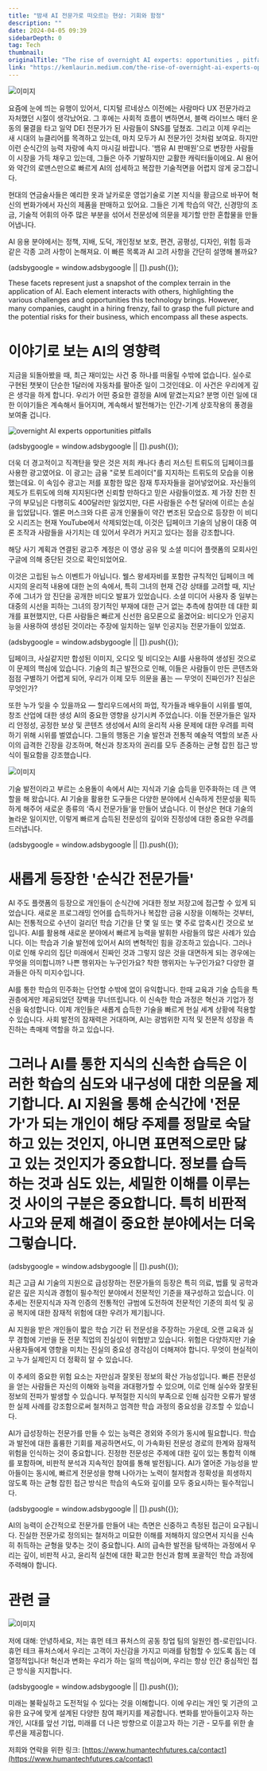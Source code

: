 ```yaml
---
title: "밤새 AI 전문가로 떠오르는 현상: 기회와 함정"
description: ""
date: 2024-04-05 09:39
sidebarDepth: 0
tag: Tech
thumbnail: 
originalTitle: "The rise of overnight AI experts: opportunities , pitfalls"
link: "https://kemlaurin.medium.com/the-rise-of-overnight-ai-experts-opportunities-pitfalls-8a8b6b57ac46"
---
```



![이미지](./img/TheriseofovernightAIexpertsopportunities-pitfalls_0.png)

요즘에 눈에 띄는 유행이 있어서, 디지털 르네상스 이전에는 사람마다 UX 전문가라고 자처했던 시절이 생각났어요. 그 후에는 사회적 흐름이 변하면서, 블랙 라이브스 매터 운동의 물결을 타고 일약 DEI 전문가가 된 사람들이 SNS를 덮쳤죠. 그리고 이제 우리는 새 시대의 뉴클리어를 목격하고 있는데, 마치 모두가 AI 전문가인 것처럼 보여요. 하지만 이런 순식간의 능력 자랑에 속지 마시길 바랍니다. '뱀유 AI 판매원'으로 변장한 사람들이 시장을 가득 채우고 있는데, 그들은 아주 기발하지만 교활한 캐릭터들이에요. AI 용어와 약간의 로맨스만으로 빠르게 AI의 섬세하고 복잡한 기술적면을 어렵지 않게 궁그잡니다.

현대의 연금술사들은 예리한 옷과 날카로운 영업기술로 기본 지식을 황금으로 바꾸어 혁신의 번화가에서 자신의 제품을 판매하고 있어요. 그들은 기계 학습의 약간, 신경망의 조금, 기술적 어휘의 아주 많은 부분을 섞어서 전문성에 의문을 제기할 만한 혼합물을 만들어냅니다.

AI 응용 분야에서는 정책, 지배, 도덕, 개인정보 보호, 편견, 공평성, 디자인, 위험 등과 같은 각종 고려 사항이 논해져요. 이 빠른 목록과 AI 고려 사항을 간단히 설명해 볼까요?

<!-- ui-log 수평형 -->
<ins class="adsbygoogle"
  style="display:block"
  data-ad-client="ca-pub-4877378276818686"
  data-ad-slot="9743150776"
  data-ad-format="auto"
  data-full-width-responsive="true"></ins>
<component is="script">
(adsbygoogle = window.adsbygoogle || []).push({});
</component>

These facets represent just a snapshot of the complex terrain in the application of AI. Each element interacts with others, highlighting the various challenges and opportunities this technology brings. However, many companies, caught in a hiring frenzy, fail to grasp the full picture and the potential risks for their business, which encompass all these aspects.

# 이야기로 보는 AI의 영향력

지금을 되돌아봤을 때, 최근 재미있는 사건 중 하나를 떠올릴 수밖에 없습니다. 실수로 구현된 챗봇이 단순한 1달러에 자동차를 팔아준 일이 그것인데요. 이 사건은 우리에게 깊은 생각을 하게 합니다. 우리가 어떤 중요한 결정을 AI에 맡겼는지요? 분명 이런 일에 대한 이야기들은 계속해서 들어지며, 계속해서 발전해가는 인간-기계 상호작용의 풍경을 보여줄 겁니다.

![overnight AI experts opportunities pitfalls](./img/TheriseofovernightAIexpertsopportunities-pitfalls_1.png)

<!-- ui-log 수평형 -->
<ins class="adsbygoogle"
  style="display:block"
  data-ad-client="ca-pub-4877378276818686"
  data-ad-slot="9743150776"
  data-ad-format="auto"
  data-full-width-responsive="true"></ins>
<component is="script">
(adsbygoogle = window.adsbygoogle || []).push({});
</component>

더욱 더 경고적이고 직격탄을 맞은 것은 저희 캐나다 총리 저스틴 트뤼도의 딥페이크를 사용한 광고였어요. 이 광고는 금융 "로봇 트레이더"를 지지하는 트뤼도의 모습을 이용했는데요. 이 속임수 광고는 저를 포함한 많은 잠재 투자자들을 걸어넣었어요. 자신들의 제도가 트뤼도에 의해 지지된다면 신뢰할 만하다고 믿은 사람들이었죠. 제 가장 친한 친구의 부모님은 다행히도 400달러만 잃었지만, 다른 사람들은 수천 달러에 이르는 손실을 입었답니다. 엘론 머스크와 다른 공개 인물들이 약간 변조된 모습으로 등장한 이 비디오 시리즈는 현재 YouTube에서 삭제되었는데, 이것은 딥페이크 기술의 남용이 대중 여론 조작과 사람들을 사기치는 데 있어서 우려가 커지고 있다는 점을 강조합니다.

해당 사기 계획과 연결된 광고주 계정은 이 영상 공유 및 소셜 미디어 플랫폼의 모회사인 구글에 의해 중단된 것으로 확인되었어요.

이것은 고립된 뉴스 이벤트가 아닙니다. 웰스 왕세자비를 포함한 규칙적인 딥페이크 메시지의 윤리적 내용에 대한 논의 속에서, 특히 그녀의 현재 건강 상태를 고려할 때, 지난 주에 그녀가 암 진단을 공개한 비디오 발표가 있었습니다. 소셜 미디어 사용자 중 일부는 대중의 시선을 피하는 그녀의 장기적인 부재에 대한 근거 없는 추측에 참여한 데 대한 회개를 표현했지만, 다른 사람들은 빠르게 신선한 음모론으로 옮겼어요: 비디오가 인공지능을 사용하여 생성된 것이라는 주장에 일치하는 일부 인공지능 전문가들이 있었죠.

<!-- ui-log 수평형 -->
<ins class="adsbygoogle"
  style="display:block"
  data-ad-client="ca-pub-4877378276818686"
  data-ad-slot="9743150776"
  data-ad-format="auto"
  data-full-width-responsive="true"></ins>
<component is="script">
(adsbygoogle = window.adsbygoogle || []).push({});
</component>

딥페이크, 사실같지만 합성된 이미지, 오디오 및 비디오는 AI를 사용하여 생성된 것으로 이 문제의 핵심에 있습니다. 기술의 최근 발전으로 인해, 이들은 사람들이 만든 콘텐츠와 점점 구별하기 어렵게 되어, 우리가 이제 모두 의문을 품는 — 무엇이 진짜인가? 진실은 무엇인가?

또한 누가 잊을 수 있을까요 — 할리우드에서의 파업, 작가들과 배우들이 시위를 벌여, 창조 산업에 대한 생성 AI의 중요한 영향을 상기시켜 주었습니다. 이들 전문가들은 일자리 안정성, 공정한 보상 및 콘텐츠 생성에서 AI의 윤리적 사용 문제에 대한 우려를 피력하기 위해 시위를 벌였습니다. 그들의 행동은 기술 발전과 전통적 예술적 역할의 보존 사이의 급격한 긴장을 강조하며, 혁신과 창조자의 권리를 모두 존중하는 균형 잡힌 접근 방식이 필요함을 강조했습니다.

![이미지](./img/TheriseofovernightAIexpertsopportunities-pitfalls_3.png)

기술 발전이라고 부르는 소용돌이 속에서 AI는 지식과 기술 습득을 민주화하는 데 큰 역할을 해 왔습니다. AI 기술을 활용한 도구들은 다양한 분야에서 신속하게 전문성을 획득하게 해주어 새로운 종류의 ‘즉시 전문가들’을 만들어 냈습니다. 이 현상은 현대 기술의 놀라운 일이지만, 이렇게 빠르게 습득된 전문성의 깊이와 진정성에 대한 중요한 우려를 드러냅니다.

<!-- ui-log 수평형 -->
<ins class="adsbygoogle"
  style="display:block"
  data-ad-client="ca-pub-4877378276818686"
  data-ad-slot="9743150776"
  data-ad-format="auto"
  data-full-width-responsive="true"></ins>
<component is="script">
(adsbygoogle = window.adsbygoogle || []).push({});
</component>

# 새롭게 등장한 '순식간 전문가들'

AI 주도 플랫폼의 등장으로 개인들이 순식간에 거대한 정보 저장고에 접근할 수 있게 되었습니다. 새로운 프로그래밍 언어를 습득하거나 복잡한 금융 시장을 이해하는 것부터, AI는 전통적으로 수년이 걸리던 학습 기간을 단 몇 일 또는 몇 주로 압축시킨 것으로 보입니다. AI를 활용해 새로운 분야에서 빠르게 능력을 발휘한 사람들의 많은 사례가 있습니다. 이는 학습과 기술 발전에 있어서 AI의 변혁적인 힘을 강조하고 있습니다. 그러나 이로 인해 우리의 집단 미래에서 진짜인 것과 그렇지 않은 것을 대면하게 되는 경우에는 무엇을 의미합니까? 나쁜 행위자는 누구인가요? 착한 행위자는 누구인가요? 다양한 결과들은 아직 미지수입니다.

AI를 통한 학습의 민주화는 단언할 수밖에 없이 유익합니다. 한때 교육과 기술 습득을 특권층에게만 제공되었던 장벽을 무너뜨립니다. 이 신속한 학습 과정은 혁신과 기업가 정신을 육성합니다. 이제 개인들은 새롭게 습득한 기술을 빠르게 현실 세계 상황에 적용할 수 있습니다. 사회 발전의 잠재력은 거대하며, AI는 광범위한 지적 및 전문적 성장을 촉진하는 촉매제 역할을 하고 있습니다.

# 그러나 AI를 통한 지식의 신속한 습득은 이러한 학습의 심도와 내구성에 대한 의문을 제기합니다. AI 지원을 통해 순식간에 '전문가'가 되는 개인이 해당 주제를 정말로 숙달하고 있는 것인지, 아니면 표면적으로만 닳고 있는 것인지가 중요합니다. 정보를 습득하는 것과 심도 있는, 세밀한 이해를 이루는 것 사이의 구분은 중요합니다. 특히 비판적 사고와 문제 해결이 중요한 분야에서는 더욱 그렇습니다.

<!-- ui-log 수평형 -->
<ins class="adsbygoogle"
  style="display:block"
  data-ad-client="ca-pub-4877378276818686"
  data-ad-slot="9743150776"
  data-ad-format="auto"
  data-full-width-responsive="true"></ins>
<component is="script">
(adsbygoogle = window.adsbygoogle || []).push({});
</component>

최근 고급 AI 기술의 지원으로 급성장하는 전문가들의 등장은 특히 의료, 법률 및 공학과 같은 깊은 지식과 경험이 필수적인 분야에서 전문적인 기준을 재구성하고 있습니다. 이 추세는 전문지식과 자격 인증의 전통적인 규범에 도전하여 전문적인 기준의 희석 및 공공 복지에 대한 잠재적 위험에 대한 우려가 제기됩니다.

AI 지원을 받은 개인들이 짧은 학습 기간 뒤 전문성을 주장하는 가운데, 오랜 교육과 실무 경험에 기반을 둔 전문 직업의 진실성이 위협받고 있습니다. 위험은 다양하지만 기술 사용자들에게 영향을 미치는 진실의 중요성 경각심이 더해져야 합니다. 무엇이 현실적이고 누가 실제인지 더 정확히 알 수 있습니다.

이 추세의 중요한 위험 요소는 자만심과 잘못된 정보의 확산 가능성입니다. 빠른 전문성을 얻는 사람들은 자신의 이해와 능력을 과대평가할 수 있으며, 이로 인해 실수와 잘못된 정보의 전파가 발생할 수 있습니다. 부적절한 지식의 부족으로 인해 심각한 오류가 발생한 실제 사례를 강조함으로써 철저하고 엄격한 학습 과정의 중요성을 강조할 수 있습니다.

AI가 급성장하는 전문가를 만들 수 있는 능력은 경외와 주의가 동시에 필요합니다. 학습과 발전에 대한 훌륭한 기회를 제공하면서도, 이 가속화된 전문성 경로의 한계와 잠재적 위험을 인식하는 것이 중요합니다. 진정한 전문성은 주제에 대한 깊이 있는 통합적 이해를 포함하며, 비판적 분석과 지속적인 참여를 통해 발전됩니다. AI가 열어준 가능성을 받아들이는 동시에, 빠르게 전문성을 향해 나아가는 노력이 철저함과 정확성을 희생하지 않도록 하는 균형 잡힌 접근 방식은 학습의 속도와 깊이를 모두 중요시하는 필수적입니다.

<!-- ui-log 수평형 -->
<ins class="adsbygoogle"
  style="display:block"
  data-ad-client="ca-pub-4877378276818686"
  data-ad-slot="9743150776"
  data-ad-format="auto"
  data-full-width-responsive="true"></ins>
<component is="script">
(adsbygoogle = window.adsbygoogle || []).push({});
</component>

AI의 능력이 순간적으로 전문가를 만들어 내는 측면은 신중하고 측정된 접근이 요구됩니다. 진실한 전문가로 정의되는 철저하고 미묘한 이해를 저해하지 않으면서 지식을 신속히 취득하는 균형을 맞추는 것이 중요합니다. AI의 급속한 발전을 탐색하는 과정에서 우리는 깊이, 비판적 사고, 윤리적 실천에 대한 확고한 헌신과 함께 포괄적인 학습 과정에 주력해야 합니다.

# 관련 글

![이미지](./img/TheriseofovernightAIexpertsopportunities-pitfalls_4.png)

저에 대해: 안녕하세요, 저는 휴먼 테크 퓨처스의 공동 창업 팀의 일원인 켐-로린입니다. 휴먼 테크 퓨처스에서 우리는 고객이 자신감을 가지고 미래를 탐험할 수 있도록 돕는 데 열정적입니다! 혁신과 변화는 우리가 하는 일의 핵심이며, 우리는 항상 인간 중심적인 접근 방식을 지지합니다.

<!-- ui-log 수평형 -->
<ins class="adsbygoogle"
  style="display:block"
  data-ad-client="ca-pub-4877378276818686"
  data-ad-slot="9743150776"
  data-ad-format="auto"
  data-full-width-responsive="true"></ins>
<component is="script">
(adsbygoogle = window.adsbygoogle || []).push({});
</component>

미래는 불확실하고 도전적일 수 있다는 것을 이해합니다. 이에 우리는 개인 및 기관의 고유한 요구에 맞게 설계된 다양한 참여 패키지를 제공합니다. 변화를 받아들이고자 하는 개인, 시대를 앞선 기업, 미래를 더 나은 방향으로 이끌고자 하는 기관 - 모두를 위한 솔루션을 제공합니다.

저희와 연락을 위한 링크: [https://www.humantechfutures.ca/contact](https://www.humantechfutures.ca/contact)